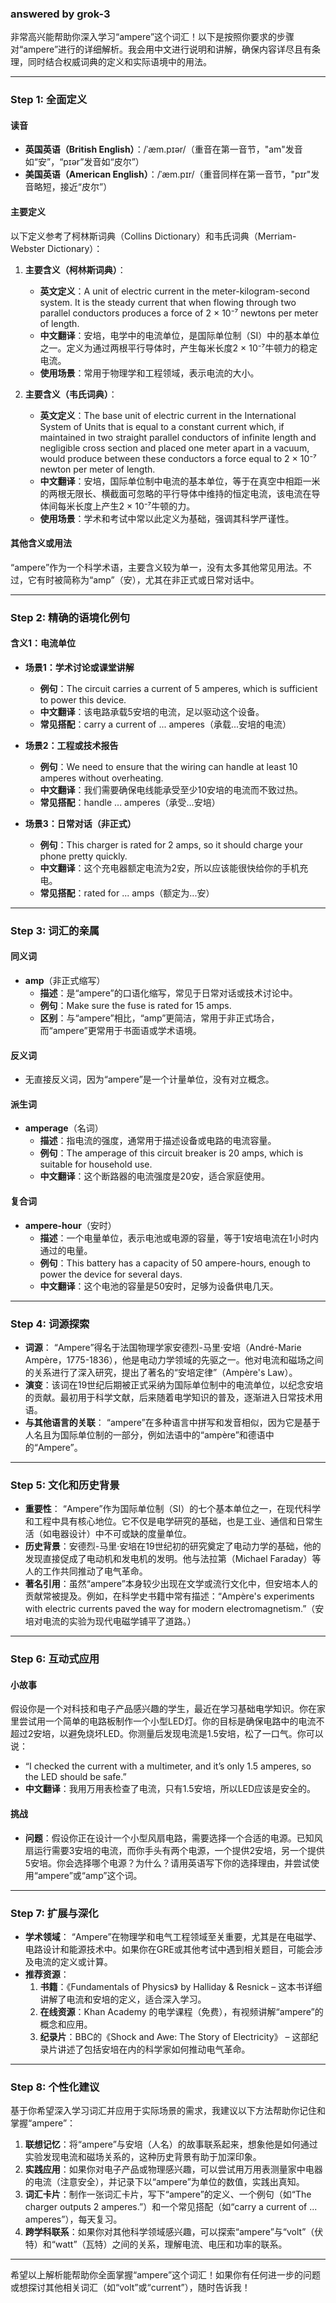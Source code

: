 ### answered by grok-3
非常高兴能帮助你深入学习“ampere”这个词汇！以下是按照你要求的步骤对“ampere”进行的详细解析。我会用中文进行说明和讲解，确保内容详尽且有条理，同时结合权威词典的定义和实际语境中的用法。

---

### Step 1: 全面定义
#### 读音
- **英国英语（British English）**：/ˈæm.pɪər/（重音在第一音节，"am"发音如“安”，“pɪər”发音如“皮尔”）
- **美国英语（American English）**：/ˈæm.pɪr/（重音同样在第一音节，"pɪr"发音略短，接近“皮尔”）

#### 主要定义
以下定义参考了柯林斯词典（Collins Dictionary）和韦氏词典（Merriam-Webster Dictionary）：
1. **主要含义（柯林斯词典）**：
   - **英文定义**：A unit of electric current in the meter-kilogram-second system. It is the steady current that when flowing through two parallel conductors produces a force of 2 × 10⁻⁷ newtons per meter of length.
   - **中文翻译**：安培，电学中的电流单位，是国际单位制（SI）中的基本单位之一。定义为通过两根平行导体时，产生每米长度2 × 10⁻⁷牛顿力的稳定电流。
   - **使用场景**：常用于物理学和工程领域，表示电流的大小。

2. **主要含义（韦氏词典）**：
   - **英文定义**：The base unit of electric current in the International System of Units that is equal to a constant current which, if maintained in two straight parallel conductors of infinite length and negligible cross section and placed one meter apart in a vacuum, would produce between these conductors a force equal to 2 × 10⁻⁷ newton per meter of length.
   - **中文翻译**：安培，国际单位制中电流的基本单位，等于在真空中相距一米的两根无限长、横截面可忽略的平行导体中维持的恒定电流，该电流在导体间每米长度上产生2 × 10⁻⁷牛顿的力。
   - **使用场景**：学术和考试中常以此定义为基础，强调其科学严谨性。

#### 其他含义或用法
“ampere”作为一个科学术语，主要含义较为单一，没有太多其他常见用法。不过，它有时被简称为“amp”（安），尤其在非正式或日常对话中。

---

### Step 2: 精确的语境化例句
#### 含义1：电流单位
- **场景1：学术讨论或课堂讲解**
  - **例句**：The circuit carries a current of 5 amperes, which is sufficient to power this device.
  - **中文翻译**：该电路承载5安培的电流，足以驱动这个设备。
  - **常见搭配**：carry a current of ... amperes（承载...安培的电流）

- **场景2：工程或技术报告**
  - **例句**：We need to ensure that the wiring can handle at least 10 amperes without overheating.
  - **中文翻译**：我们需要确保电线能承受至少10安培的电流而不致过热。
  - **常见搭配**：handle ... amperes（承受...安培）

- **场景3：日常对话（非正式）**
  - **例句**：This charger is rated for 2 amps, so it should charge your phone pretty quickly.
  - **中文翻译**：这个充电器额定电流为2安，所以应该能很快给你的手机充电。
  - **常见搭配**：rated for ... amps（额定为...安）

---

### Step 3: 词汇的亲属
#### 同义词
- **amp**（非正式缩写）
  - **描述**：是“ampere”的口语化缩写，常见于日常对话或技术讨论中。
  - **例句**：Make sure the fuse is rated for 15 amps.
  - **区别**：与“ampere”相比，“amp”更简洁，常用于非正式场合，而“ampere”更常用于书面语或学术语境。

#### 反义词
- 无直接反义词，因为“ampere”是一个计量单位，没有对立概念。

#### 派生词
- **amperage**（名词）
  - **描述**：指电流的强度，通常用于描述设备或电路的电流容量。
  - **例句**：The amperage of this circuit breaker is 20 amps, which is suitable for household use.
  - **中文翻译**：这个断路器的电流强度是20安，适合家庭使用。

#### 复合词
- **ampere-hour**（安时）
  - **描述**：一个电量单位，表示电池或电源的容量，等于1安培电流在1小时内通过的电量。
  - **例句**：This battery has a capacity of 50 ampere-hours, enough to power the device for several days.
  - **中文翻译**：这个电池的容量是50安时，足够为设备供电几天。

---

### Step 4: 词源探索
- **词源**： “Ampere”得名于法国物理学家安德烈-马里·安培（André-Marie Ampère，1775-1836），他是电动力学领域的先驱之一。他对电流和磁场之间的关系进行了深入研究，提出了著名的“安培定律”（Ampère's Law）。
- **演变**：该词在19世纪后期被正式采纳为国际单位制中的电流单位，以纪念安培的贡献。最初用于科学文献，后来随着电学知识的普及，逐渐进入日常技术用语。
- **与其他语言的关联**： “ampere”在多种语言中拼写和发音相似，因为它是基于人名且为国际单位制的一部分，例如法语中的“ampère”和德语中的“Ampere”。

---

### Step 5: 文化和历史背景
- **重要性**： “Ampere”作为国际单位制（SI）的七个基本单位之一，在现代科学和工程中具有核心地位。它不仅是电学研究的基础，也是工业、通信和日常生活（如电器设计）中不可或缺的度量单位。
- **历史背景**：安德烈-马里·安培在19世纪初的研究奠定了电动力学的基础，他的发现直接促成了电动机和发电机的发明。他与法拉第（Michael Faraday）等人的工作共同推动了电气革命。
- **著名引用**：虽然“ampere”本身较少出现在文学或流行文化中，但安培本人的贡献常被提及。例如，在科学史书籍中常有描述：“Ampère's experiments with electric currents paved the way for modern electromagnetism.”（安培对电流的实验为现代电磁学铺平了道路。）

---

### Step 6: 互动式应用
#### 小故事
假设你是一个对科技和电子产品感兴趣的学生，最近在学习基础电学知识。你在家里尝试用一个简单的电路板制作一个小型LED灯。你的目标是确保电路中的电流不超过2安培，以避免烧坏LED。你测量后发现电流是1.5安培，松了一口气。你可以说：
- “I checked the current with a multimeter, and it’s only 1.5 amperes, so the LED should be safe.”
- **中文翻译**：我用万用表检查了电流，只有1.5安培，所以LED应该是安全的。

#### 挑战
- **问题**：假设你正在设计一个小型风扇电路，需要选择一个合适的电源。已知风扇运行需要3安培的电流，而你手头有两个电源，一个提供2安培，另一个提供5安培。你会选择哪个电源？为什么？请用英语写下你的选择理由，并尝试使用“ampere”或“amp”这个词。

---

### Step 7: 扩展与深化
- **学术领域**： “Ampere”在物理学和电气工程领域至关重要，尤其是在电磁学、电路设计和能源技术中。如果你在GRE或其他考试中遇到相关题目，可能会涉及电流的定义或计算。
- **推荐资源**：
  1. **书籍**：《Fundamentals of Physics》 by Halliday & Resnick – 这本书详细讲解了电流和安培的定义，适合深入学习。
  2. **在线资源**：Khan Academy 的电学课程（免费），有视频讲解“ampere”的概念和应用。
  3. **纪录片**：BBC的《Shock and Awe: The Story of Electricity》 – 这部纪录片讲述了包括安培在内的科学家如何推动电气革命。

---

### Step 8: 个性化建议
基于你希望深入学习词汇并应用于实际场景的需求，我建议以下方法帮助你记住和掌握“ampere”：
1. **联想记忆**：将“ampere”与安培（人名）的故事联系起来，想象他是如何通过实验发现电流和磁场关系的，这种历史背景有助于加深印象。
2. **实践应用**：如果你对电子产品或物理感兴趣，可以尝试用万用表测量家中电器的电流（注意安全），并记录下以“ampere”为单位的数值，实践出真知。
3. **词汇卡片**：制作一张词汇卡片，写下“ampere”的定义、一个例句（如“The charger outputs 2 amperes.”）和一个常见搭配（如“carry a current of ... amperes”），每天复习。
4. **跨学科联系**：如果你对其他科学领域感兴趣，可以探索“ampere”与“volt”（伏特）和“watt”（瓦特）之间的关系，理解电流、电压和功率的联系。

---

希望以上解析能帮助你全面掌握“ampere”这个词汇！如果你有任何进一步的问题或想探讨其他相关词汇（如“volt”或“current”），随时告诉我！